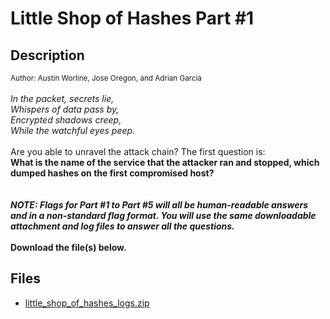 # Little Shop of Hashes Part #1

## Description

<small>Author: Austin Worline, Jose Oregon, and Adrian Garcia</small><br><br><i> In the packet, secrets lie,<br> Whispers of data pass by,<br> Encrypted shadows creep,<br> While the watchful eyes peep.<br> </i> <br> Are you able to unravel the attack chain? The first question is:<br> <b>What is the name of the service that the attacker ran and stopped, which dumped hashes on the first compromised host?</b> <br> <br><br> <i><b>NOTE: Flags for Part #1 to Part #5 will all be human-readable answers and in a non-standard flag format. You will use the same downloadable attachment and log files to answer all the questions.</i></b> <br><br> <b>Download the file(s) below.</b>


## Files

* [little_shop_of_hashes_logs.zip](<files/little_shop_of_hashes_logs.zip>)

